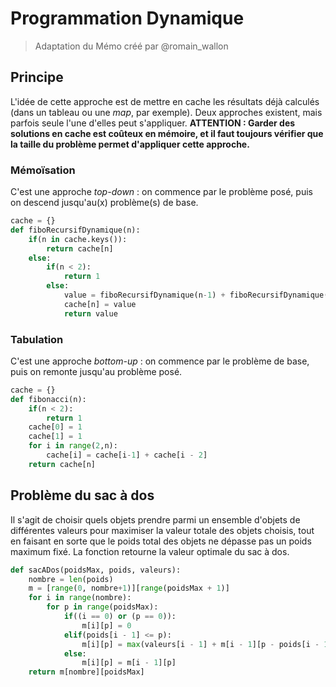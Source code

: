 # Programmation Dynamique
> Adaptation du Mémo créé par @romain_wallon
## Principe

L'idée de cette approche est de mettre en cache les résultats déjà calculés
(dans un tableau ou une *map*, par exemple).
Deux approches existent, mais parfois seule l'une d'elles peut s'appliquer.
**ATTENTION : Garder des solutions en cache est coûteux en mémoire, et il
faut toujours vérifier que la taille du problème permet d'appliquer cette
approche.**

### Mémoïsation

C'est une approche *top-down* : on commence par le problème posé, puis on
descend jusqu'au(x) problème(s) de base.

```python
cache = {}
def fiboRecursifDynamique(n):
    if(n in cache.keys()):
        return cache[n]
    else:
        if(n < 2):
            return 1
        else:
            value = fiboRecursifDynamique(n-1) + fiboRecursifDynamique(n-2)
            cache[n] = value
            return value
```

### Tabulation

C'est une approche *bottom-up* : on commence par le problème de base, puis on
remonte jusqu'au problème posé.
```python
cache = {}
def fibonacci(n):
    if(n < 2):
        return 1
    cache[0] = 1
    cache[1] = 1
    for i in range(2,n):
        cache[i] = cache[i-1] + cache[i - 2]
    return cache[n]
```

## Problème du sac à dos

Il s'agit de choisir quels objets prendre parmi un ensemble d'objets de
différentes valeurs pour maximiser la valeur totale des objets choisis, tout
en faisant en sorte que le poids total des objets ne dépasse pas un poids
maximum fixé.
La fonction retourne la valeur optimale du sac à dos.

```python
def sacADos(poidsMax, poids, valeurs):
    nombre = len(poids)
    m = [range(0, nombre+1)][range(poidsMax + 1)]
    for i in range(nombre):
        for p in range(poidsMax):
            if((i == 0) or (p == 0)):
                m[i][p] = 0
            elif(poids[i - 1] <= p):
                m[i][p] = max(valeurs[i - 1] + m[i - 1][p - poids[i - 1]],m[i-1][p])
            else:
                m[i][p] = m[i - 1][p]
    return m[nombre][poidsMax]
```


